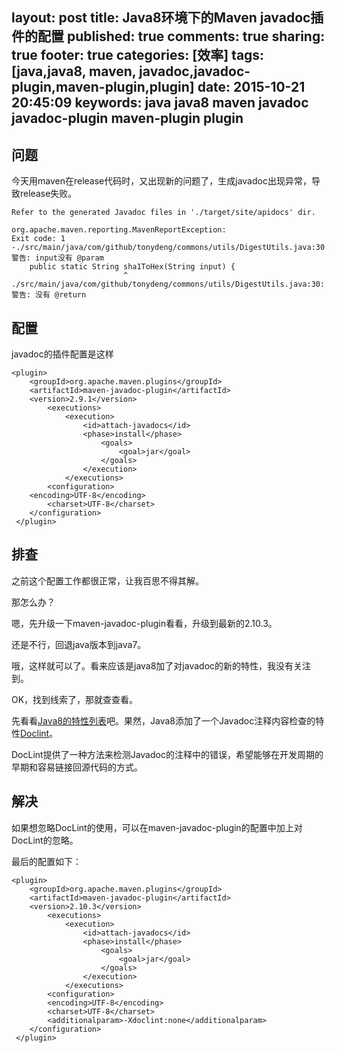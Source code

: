 layout: post
title: Java8环境下的Maven javadoc插件的配置
published: true
comments: true
sharing: true
footer: true
categories: [效率]
tags: [java,java8, maven, javadoc,javadoc-plugin,maven-plugin,plugin]
date: 2015-10-21 20:45:09
keywords: java java8 maven javadoc javadoc-plugin maven-plugin plugin
---
## 问题
今天用maven在release代码时，又出现新的问题了，生成javadoc出现异常，导致release失败。


```
Refer to the generated Javadoc files in './target/site/apidocs' dir.

org.apache.maven.reporting.MavenReportException:
Exit code: 1 -./src/main/java/com/github/tonydeng/commons/utils/DigestUtils.java:30: 警告: input没有 @param
	public static String sha1ToHex(String input) {
	                     ^
./src/main/java/com/github/tonydeng/commons/utils/DigestUtils.java:30: 警告: 没有 @return
```
<!-- more -->
## 配置

javadoc的插件配置是这样

```
<plugin>
    <groupId>org.apache.maven.plugins</groupId>
    <artifactId>maven-javadoc-plugin</artifactId>
    <version>2.9.1</version>
        <executions>
            <execution>
                <id>attach-javadocs</id>
                <phase>install</phase>
                    <goals>
                        <goal>jar</goal>
                    </goals>
                </execution>
            </executions>
        <configuration>
    <encoding>UTF-8</encoding>
        <charset>UTF-8</charset>
    </configuration>
 </plugin>
```

## 排查

之前这个配置工作都很正常，让我百思不得其解。

那怎么办？

嗯，先升级一下maven-javadoc-plugin看看，升级到最新的2.10.3。

还是不行，回退java版本到java7。

哦，这样就可以了。看来应该是java8加了对javadoc的新的特性，我没有关注到。

OK，找到线索了，那就查查看。

先看看[Java8的特性列表](http://openjdk.java.net/projects/jdk8/features)吧。果然，Java8添加了一个Javadoc注释内容检查的特性[Doclint](http://openjdk.java.net/jeps/172)。

DocLint提供了一种方法来检测Javadoc的注释中的错误，希望能够在开发周期的早期和容易链接回源代码的方式。

## 解决

如果想忽略DocLint的使用，可以在maven-javadoc-plugin的配置中加上对DocLint的忽略。

最后的配置如下：

```
<plugin>
    <groupId>org.apache.maven.plugins</groupId>
    <artifactId>maven-javadoc-plugin</artifactId>
    <version>2.10.3</version>
        <executions>
            <execution>
                <id>attach-javadocs</id>
                <phase>install</phase>
                    <goals>
                        <goal>jar</goal>
                    </goals>
                </execution>
            </executions>
        <configuration>
        <encoding>UTF-8</encoding>
        <charset>UTF-8</charset>
        <additionalparam>-Xdoclint:none</additionalparam>
    </configuration>
 </plugin>
```
